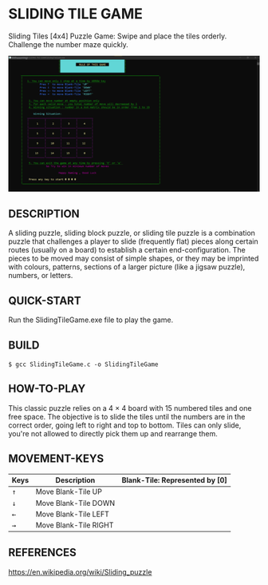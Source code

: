 # SLIDING TILE GAME

 Sliding Tiles [4x4] Puzzle Game: Swipe and place the tiles orderly.
 Challenge the number maze quickly.  
 
 ![thumbnail](./GamePlay.png)

## DESCRIPTION
A sliding puzzle, sliding block puzzle, or sliding tile puzzle is a combination puzzle that challenges a player to slide (frequently flat) pieces along certain routes (usually on a board) to establish a certain end-configuration.
The pieces to be moved may consist of simple shapes, or they may be imprinted with colours, patterns, sections of a larger picture (like a jigsaw puzzle), numbers, or letters.

## QUICK-START
 Run the SlidingTileGame.exe file to play the game.

## BUILD
 ```console
$ gcc SlidingTileGame.c -o SlidingTileGame
```

## HOW-TO-PLAY
 This classic puzzle relies on a 4 × 4 board with 15 numbered tiles and one free space.
 The objective is to slide the tiles until the numbers are in the correct order, going left to right and top to bottom.
 Tiles can only slide, you're not allowed to directly pick them up and rearrange them.

## MOVEMENT-KEYS
|Keys|Description|Blank-Tile: Represented by [0]|
|---|---|---|
|<kbd>↑</kbd>|Move Blank-Tile UP|
|<kbd>↓</kbd>|Move Blank-Tile DOWN|
|<kbd>←</kbd>|Move Blank-Tile LEFT|
|<kbd>→</kbd>|Move Blank-Tile RIGHT|

## REFERENCES
 https://en.wikipedia.org/wiki/Sliding_puzzle

